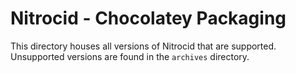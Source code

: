 # Nitrocid - Chocolatey Packaging

This directory houses all versions of Nitrocid that are supported. Unsupported versions are found in the `archives` directory.
